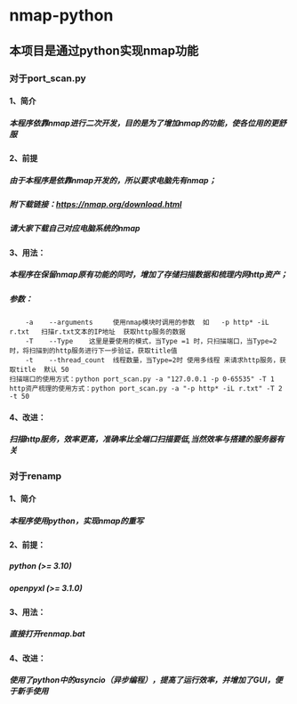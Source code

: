 # nmap-python
## 本项目是通过python实现nmap功能

### 对于port_scan.py
#### 1、简介
##### 本程序依靠nmap进行二次开发，目的是为了增加nmap的功能，使各位用的更舒服
#### 2、前提
##### 由于本程序是依靠nmap开发的，所以要求电脑先有nmap；
##### 附下载链接：https://nmap.org/download.html
##### 请大家下载自己对应电脑系统的nmap
#### 3、用法：
##### 本程序在保留nmap原有功能的同时，增加了存储扫描数据和梳理内网http资产；
##### 参数：
        -a    --arguments     使用nmap模块时调用的参数  如   -p http* -iL r.txt   扫描r.txt文本的IP地址  获取http服务的数据
        -T    --Type    这里是要使用的模式，当Type =1 时，只扫描端口，当Type=2时，将扫描到的http服务进行下一步验证，获取title值
        -t	  --thread_count  线程数量，当Type=2时 使用多线程 来请求http服务，获取title  默认 50
    扫描端口的使用方式：python port_scan.py -a "127.0.0.1 -p 0-65535" -T 1
    http资产梳理的使用方式：python port_scan.py -a "-p http* -iL r.txt" -T 2 -t 50
#### 4、改进：
##### 扫描http服务，效率更高，准确率比全端口扫描要低,当然效率与搭建的服务器有关

### 对于renamp
#### 1、简介
##### 本程序使用python，实现nmap的重写
#### 2、前提：
##### python (>= 3.10)
##### openpyxl (>= 3.1.0)
#### 3、用法：
##### 直接打开renmap.bat
#### 4、改进：
##### 使用了python中的asyncio（异步编程），提高了运行效率，并增加了GUI，便于新手使用
